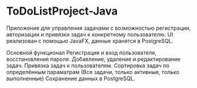 # ToDoListProject-Java

Приложение для управления задачами с возможностью регистрации, авторизации и привязки задач к конкретному пользователю. UI реализован с помощью JavaFX, данные хранятся в PostgreSQL.

Основной функционал
Регистрация и вход пользователя, восстановления пароля.
Добавление, удаление и редактирование задач.
Привязка задач к пользователям.
Сортировка задач по определённым параматрам (Все задачи, только активные, только выполненные)
Сохранение данных в PostgreSQL.
